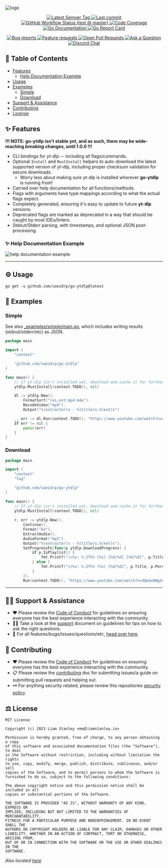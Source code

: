<!-- template:define:options
{
  "nodescription": true
}
-->
![logo](https://liam.sh/-/gh/svg/lrstanley/go-ytdlp?layout=left&icon=logos%3Ayoutube-icon&icon.height=70&font=1.2&bg=geometric&bgcolor=rgba%2833%2C+33%2C+33%2C+1%29)

<!-- template:begin:header -->
<!-- do not edit anything in this "template" block, its auto-generated -->

<p align="center">
  <a href="https://github.com/saeidrp/go-ytdlp/tags">
    <img title="Latest Semver Tag" src="https://img.shields.io/github/v/tag/saeidrp/go-ytdlp?style=flat-square">
  </a>
  <a href="https://github.com/saeidrp/go-ytdlp/commits/master">
    <img title="Last commit" src="https://img.shields.io/github/last-commit/saeidrp/go-ytdlp?style=flat-square">
  </a>


  <a href="https://github.com/saeidrp/go-ytdlp/actions?query=workflow%3Atest+event%3Apush">
    <img title="GitHub Workflow Status (test @ master)" src="https://img.shields.io/github/actions/workflow/status/saeidrp/go-ytdlp/test.yml?branch=master&label=test&style=flat-square">
  </a>

  <a href="https://codecov.io/gh/saeidrp/go-ytdlp">
    <img title="Code Coverage" src="https://img.shields.io/codecov/c/github/saeidrp/go-ytdlp/master?style=flat-square">
  </a>

  <a href="https://pkg.go.dev/github.com/saeidrp/go-ytdlp">
    <img title="Go Documentation" src="https://pkg.go.dev/badge/github.com/saeidrp/go-ytdlp?style=flat-square">
  </a>
  <a href="https://goreportcard.com/report/github.com/saeidrp/go-ytdlp">
    <img title="Go Report Card" src="https://goreportcard.com/badge/github.com/saeidrp/go-ytdlp?style=flat-square">
  </a>
</p>
<p align="center">
  <a href="https://github.com/saeidrp/go-ytdlp/issues?q=is:open+is:issue+label:bug">
    <img title="Bug reports" src="https://img.shields.io/github/issues/saeidrp/go-ytdlp/bug?label=issues&style=flat-square">
  </a>
  <a href="https://github.com/saeidrp/go-ytdlp/issues?q=is:open+is:issue+label:enhancement">
    <img title="Feature requests" src="https://img.shields.io/github/issues/saeidrp/go-ytdlp/enhancement?label=feature%20requests&style=flat-square">
  </a>
  <a href="https://github.com/saeidrp/go-ytdlp/pulls">
    <img title="Open Pull Requests" src="https://img.shields.io/github/issues-pr/saeidrp/go-ytdlp?label=prs&style=flat-square">
  </a>
  <a href="https://github.com/saeidrp/go-ytdlp/discussions/new?category=q-a">
    <img title="Ask a Question" src="https://img.shields.io/badge/support-ask_a_question!-blue?style=flat-square">
  </a>
  <a href="https://liam.sh/chat"><img src="https://img.shields.io/badge/discord-bytecord-blue.svg?style=flat-square" title="Discord Chat"></a>
</p>
<!-- template:end:header -->

<!-- template:begin:toc -->
<!-- do not edit anything in this "template" block, its auto-generated -->
## :link: Table of Contents

  - [Features](#sparkles-features)
    - [Help Documentation Example](#sparkles-help-documentation-example)
  - [Usage](#gear-usage)
  - [Examples](#clap-examples)
    - [Simple](#simple)
    - [Download](#download)
  - [Support &amp; Assistance](#raising_hand_man-support--assistance)
  - [Contributing](#handshake-contributing)
  - [License](#balance_scale-license)
<!-- template:end:toc -->

## :sparkles: Features

**!!! NOTE: go-ytdlp isn't stable yet, and as such, there may be wide-reaching _breaking_ changes,
until 1.0.0 !!!**

- CLI bindings for yt-dlp -- including all flags/commands.
- Optional `Install` and `MustInstall` helpers to auto-download the latest supported version of
  yt-dlp, including proper checksum validation for secure downloads.
  - Worry less about making sure yt-dlp is installed wherever **go-ytdlp** is running from!
- Carried over help documentation for all functions/methods.
- Flags with arguments have type mappings according to what the actual flags expect.
- Completely generated, ensuring it's easy to update to future **yt-dlp** versions.
- Deprecated flags are marked as deprecated in a way that should be caught by most IDEs/linters.
- Stdout/Stderr parsing, with timestamps, and optional JSON post-processing.

### :sparkles: Help Documentation Example

![help documentation example](https://cdn.liam.sh/share/2023/09/Code_m1wz0zsCj9.png)

---

## :gear: Usage

<!-- template:begin:goget -->
<!-- do not edit anything in this "template" block, its auto-generated -->
```console
go get -u github.com/saeidrp/go-ytdlp@latest
```
<!-- template:end:goget -->

## :clap: Examples

### Simple

See also [_examples/simple/main.go](./_examples/simple/main.go), which includes
writing results (stdout/stderr/etc) as JSON.

```go
package main

import (
	"context"

	"github.com/saeidrp/go-ytdlp"
)

func main() {
	// If yt-dlp isn't installed yet, download and cache it for further use.
	ytdlp.MustInstall(context.TODO(), nil)

	dl := ytdlp.New().
		FormatSort("res,ext:mp4:m4a").
		RecodeVideo("mp4").
		Output("%(extractor)s - %(title)s.%(ext)s")

	_, err := dl.Run(context.TODO(), "https://www.youtube.com/watch?v=dQw4w9WgXcQ")
	if err != nil {
		panic(err)
	}
}
```


### Download

```go
package main

import (
	"context"
	"log"

	"github.com/saeidrp/go-ytdlp"
)

func main() {
	// If yt-dlp isn't installed yet, download and cache it for further use.
	ytdlp.MustInstall(context.TODO(), nil)
	
	r, err := ytdlp.New().
		Continue().
		Format("ba").
		ExtractAudio().
		AudioFormat("mp3").
		Output("%(extractor)s - %(title)s.%(ext)s").
		SetProgressFn(func(p ytdlp.DownloadProgress) {
			if p.IsPlaylist() {
				fmt.Printf("\r%s: %.2f%% (%s) [%d/%d] [%d/%d]", p.Title, p.Percent, p.Status, p.Downloaded, p.Total, p.PlaylistIndex, p.PlaylistCount)
			} else {
				fmt.Printf("\r%s: %.2f%% (%s) [%d/%d]", p.Title, p.Percent, p.Status, p.Downloaded, p.Total)
			}
		}).
		Run(context.TODO(), "https://www.youtube.com/watch?v=dQw4w9WgXcQ")

```

---

<!-- template:begin:support -->
<!-- do not edit anything in this "template" block, its auto-generated -->
## :raising_hand_man: Support & Assistance

* :heart: Please review the [Code of Conduct](.github/CODE_OF_CONDUCT.md) for
     guidelines on ensuring everyone has the best experience interacting with
     the community.
* :raising_hand_man: Take a look at the [support](.github/SUPPORT.md) document on
     guidelines for tips on how to ask the right questions.
* :lady_beetle: For all features/bugs/issues/questions/etc, [head over here](https://github.com/saeidrp/go-ytdlp/issues/new/choose).
<!-- template:end:support -->

<!-- template:begin:contributing -->
<!-- do not edit anything in this "template" block, its auto-generated -->
## :handshake: Contributing

* :heart: Please review the [Code of Conduct](.github/CODE_OF_CONDUCT.md) for guidelines
     on ensuring everyone has the best experience interacting with the
    community.
* :clipboard: Please review the [contributing](.github/CONTRIBUTING.md) doc for submitting
     issues/a guide on submitting pull requests and helping out.
* :old_key: For anything security related, please review this repositories [security policy](https://github.com/saeidrp/go-ytdlp/security/policy).
<!-- template:end:contributing -->

<!-- template:begin:license -->
<!-- do not edit anything in this "template" block, its auto-generated -->
## :balance_scale: License

```
MIT License

Copyright (c) 2023 Liam Stanley <me@liamstanley.io>

Permission is hereby granted, free of charge, to any person obtaining a copy
of this software and associated documentation files (the "Software"), to deal
in the Software without restriction, including without limitation the rights
to use, copy, modify, merge, publish, distribute, sublicense, and/or sell
copies of the Software, and to permit persons to whom the Software is
furnished to do so, subject to the following conditions:

The above copyright notice and this permission notice shall be included in all
copies or substantial portions of the Software.

THE SOFTWARE IS PROVIDED "AS IS", WITHOUT WARRANTY OF ANY KIND, EXPRESS OR
IMPLIED, INCLUDING BUT NOT LIMITED TO THE WARRANTIES OF MERCHANTABILITY,
FITNESS FOR A PARTICULAR PURPOSE AND NONINFRINGEMENT. IN NO EVENT SHALL THE
AUTHORS OR COPYRIGHT HOLDERS BE LIABLE FOR ANY CLAIM, DAMAGES OR OTHER
LIABILITY, WHETHER IN AN ACTION OF CONTRACT, TORT OR OTHERWISE, ARISING FROM,
OUT OF OR IN CONNECTION WITH THE SOFTWARE OR THE USE OR OTHER DEALINGS IN THE
SOFTWARE.
```

_Also located [here](LICENSE)_
<!-- template:end:license -->
